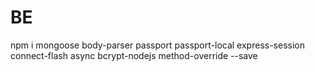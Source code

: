 # BE

npm i mongoose body-parser passport passport-local express-session connect-flash async bcrypt-nodejs method-override --save

